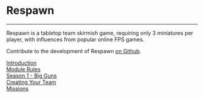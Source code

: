 # Respawn

---

Respawn is a tabletop team skirmish game, requiring only 3 miniatures per player, with influences from popular online FPS games.

Contribute to the development of Respawn [on Github](https://github.com/open-source-tabletop/respawn).

[Introduction](introduction.md)  
[Module Rules](module-rules.md)  
[Season 1 - Big Guns](season-1-big-guns.md)  
[Creating Your Team](creating-your-team.md)  
[Missions](missions.md)